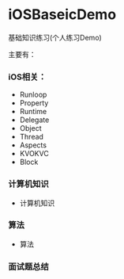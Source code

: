 # iOSBaseicDemo

基础知识练习(个人练习Demo)


主要有：

### iOS相关：
 * Runloop
 * Property
 * Runtime
 * Delegate
 * Object
 * Thread
 * Aspects
 * KVOKVC
 * Block
 
### 计算机知识
 * 计算机知识
 
### 算法

 * 算法

### 面试题总结
